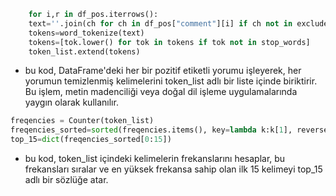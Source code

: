 ```python 
    for i,r in df_pos.iterrows():
    text=''.join(ch for ch in df_pos["comment"][i] if ch not in exclude and ch != "’")
    tokens=word_tokenize(text)
    tokens=[tok.lower() for tok in tokens if tok not in stop_words]
    token_list.extend(tokens)
```
- bu kod, DataFrame'deki her bir pozitif etiketli yorumu işleyerek, her yorumun temizlenmiş kelimelerini token_list adlı bir liste içinde biriktirir. Bu işlem, metin madenciliği veya doğal dil işleme uygulamalarında yaygın olarak kullanılır.
````python
freqencies = Counter(token_list)
freqencies_sorted=sorted(freqencies.items(), key=lambda k:k[1], reverse=True)
top_15=dict(freqencies_sorted[0:15])
````
- bu kod, token_list içindeki kelimelerin frekanslarını hesaplar, bu frekansları sıralar ve en yüksek frekansa sahip olan ilk 15 kelimeyi top_15 adlı bir sözlüğe atar.




